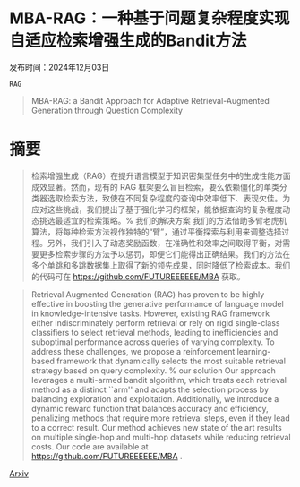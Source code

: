 # MBA-RAG：一种基于问题复杂程度实现自适应检索增强生成的Bandit方法

发布时间：2024年12月03日

`RAG`

> MBA-RAG: a Bandit Approach for Adaptive Retrieval-Augmented Generation through Question Complexity

# 摘要

> 检索增强生成（RAG）在提升语言模型于知识密集型任务中的生成性能方面成效显著。然而，现有的 RAG 框架要么盲目检索，要么依赖僵化的单类分类器选取检索方法，致使在不同复杂程度的查询中效率低下、表现欠佳。为应对这些挑战，我们提出了基于强化学习的框架，能依据查询的复杂程度动态挑选最适宜的检索策略。% 我们的解决方案 我们的方法借助多臂老虎机算法，将每种检索方法视作独特的“臂”，通过平衡探索与利用来调整选择过程。另外，我们引入了动态奖励函数，在准确性和效率之间取得平衡，对需要更多检索步骤的方法予以惩罚，即便它们能得出正确结果。我们的方法在多个单跳和多跳数据集上取得了新的领先成果，同时降低了检索成本。我们的代码可在 https://github.com/FUTUREEEEEE/MBA 获取。

> Retrieval Augmented Generation (RAG) has proven to be highly effective in boosting the generative performance of language model in knowledge-intensive tasks. However, existing RAG framework either indiscriminately perform retrieval or rely on rigid single-class classifiers to select retrieval methods, leading to inefficiencies and suboptimal performance across queries of varying complexity. To address these challenges, we propose a reinforcement learning-based framework that dynamically selects the most suitable retrieval strategy based on query complexity. % our solution Our approach leverages a multi-armed bandit algorithm, which treats each retrieval method as a distinct ``arm'' and adapts the selection process by balancing exploration and exploitation. Additionally, we introduce a dynamic reward function that balances accuracy and efficiency, penalizing methods that require more retrieval steps, even if they lead to a correct result. Our method achieves new state of the art results on multiple single-hop and multi-hop datasets while reducing retrieval costs. Our code are available at https://github.com/FUTUREEEEEE/MBA .

[Arxiv](https://arxiv.org/abs/2412.01572)